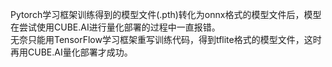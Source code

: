 Pytorch学习框架训练得到的模型文件(.pth)转化为onnx格式的模型文件后，模型在尝试使用CUBE.AI进行量化部署的过程中一直报错。   
无奈只能用TensorFlow学习框架重写训练代码，得到tflite格式的模型文件，这时再用CUBE.AI量化部署才成功。